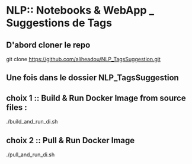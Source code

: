 # NLP:: Notebooks & WebApp _ Suggestions de Tags

## D'abord cloner le repo
git clone https://github.com/aliheadou/NLP_TagsSuggestion.git

## Une fois dans le dossier NLP_TagsSuggestion
## choix 1 :: Build & Run Docker Image from source files : 
./build_and_run_di.sh

## choix 2 :: Pull & Run Docker Image 
./pull_and_run_di.sh
